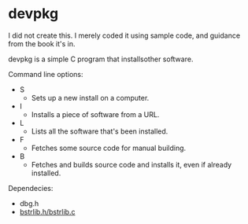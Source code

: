 # devpkg

I did not create this. I merely coded it using sample code, and guidance from the book it's in.

devpkg is a simple C program that installsother software.

Command line options:
- S
    - Sets up a new install on a computer.
- I
    - Installs a piece of software from a URL.
- L
    - Lists all the software that's been installed.
- F
    - Fetches some source code for manual building.
- B
    - Fetches and builds source code and installs it, even if already installed.

Dependecies:
- dbg.h
- [bstrlib.h/bstrlib.c](http://bstring.sourceforge.net/)